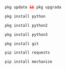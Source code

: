 ```html
pkg update && pkg upgrada
```
```html
pkg install python
```
```html
pkg install python2
```
```html
pkg install python3
```
```html
pkg install git
```
```html
pip install requests
```
```html
pip install mechanize
```
